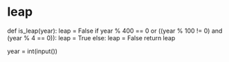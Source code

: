 # leap
def is_leap(year):
    leap = False
    if year % 400 == 0 or ((year % 100 != 0) and (year % 4 == 0)):
          leap = True
    else:
      leap = False
    return leap
   
year = int(input())
